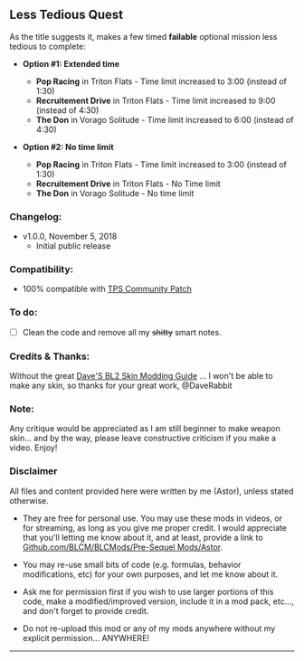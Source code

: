 ## Less Tedious Quest

As the title suggests it, makes a few timed **failable** optional mission less tedious to complete:

- **Option #1: Extended time**
  - **Pop Racing** in Triton Flats - Time limit increased to 3:00 (instead of 1:30)
  - **Recruitement Drive** in Triton Flats - Time limit increased to 9:00 (instead of 4:30)
  - **The Don** in Vorago Solitude - Time limit increased to 6:00 (instead of 4:30)

- **Option #2: No time limit**
  - **Pop Racing** in Triton Flats - Time limit increased to 3:00 (instead of 1:30)
  - **Recruitement Drive** in Triton Flats - No Time limit 
  - **The Don** in Vorago Solitude - No time limit 

### Changelog:
- v1.0.0, November 5, 2018
  - Initial public release
 
### Compatibility:

- 100% compatible with [TPS Community Patch](https://github.com/BLCM/BLCMods/tree/master/Pre%20Sequel%20Mods/Community%20Patch)

### To do:

- [ ] Clean the code and remove all my ~~shitty~~ smart notes.

### Credits & Thanks:

Without the great [Dave'S BL2 Skin Modding Guide](https://cdn.rawgit.com/BLCM/BLCMods/bb1933f7/Borderlands%202%20mods/Dave/DAVE%27S%20BL2%20SKIN%20MODDING%20GUIDE.pdf) ... I won't be able to make any skin, so thanks for your great work, @DaveRabbit
  
### Note: 

Any critique would be appreciated as I am still beginner to make weapon skin... and by the way, please leave constructive criticism if you make a video. 
Enjoy!

### Disclaimer

All files and content provided here were written by me (Astor), unless stated otherwise.

- They are free for personal use. You may use these mods in videos, or for streaming, as long as you give me proper credit. I would appreciate that you'll letting me know about it, and at least, provide a link to [Github.com/BLCM/BLCMods/Pre-Sequel Mods/Astor](https://github.com/BLCM/BLCMods/tree/master/Pre%20Sequel%20Mods/Astor).

- You may re-use small bits of code (e.g. formulas, behavior modifications, etc) for your own purposes, and let me know about it. 

- Ask me for permission first if you wish to use larger portions of this code, make a modified/improved version, include it in a mod pack, etc..., and don't forget to provide credit.

- Do not re-upload this mod or any of my mods anywhere without my explicit permission... ANYWHERE!

* * * * *



